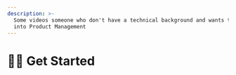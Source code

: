 ```yaml
---
description: >-
  Some videos someone who don't have a technical background and wants to get
  into Product Management
---
```


# 👨‍💻 Get Started

